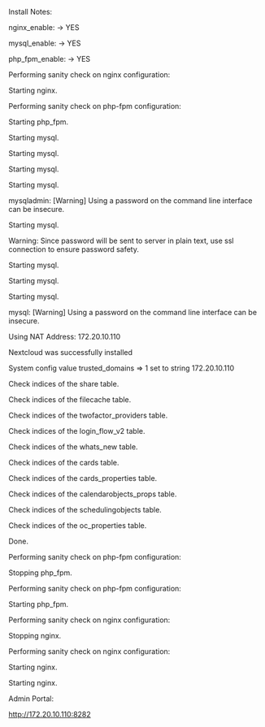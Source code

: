 Install Notes:

nginx_enable: -> YES

mysql_enable: -> YES

php_fpm_enable: -> YES

Performing sanity check on nginx configuration:

Starting nginx.

Performing sanity check on php-fpm configuration:

Starting php_fpm.

Starting mysql.

Starting mysql.

Starting mysql.

Starting mysql.

mysqladmin: [Warning] Using a password on the command line interface can be insecure.

Starting mysql.

Warning: Since password will be sent to server in plain text, use ssl connection to ensure password safety.

Starting mysql.

Starting mysql.

Starting mysql.

mysql: [Warning] Using a password on the command line interface can be insecure.

Using NAT Address: 172.20.10.110

Nextcloud was successfully installed

System config value trusted_domains => 1 set to string 172.20.10.110

Check indices of the share table.

Check indices of the filecache table.

Check indices of the twofactor_providers table.

Check indices of the login_flow_v2 table.

Check indices of the whats_new table.

Check indices of the cards table.

Check indices of the cards_properties table.

Check indices of the calendarobjects_props table.

Check indices of the schedulingobjects table.

Check indices of the oc_properties table.

Done.

Performing sanity check on php-fpm configuration:

Stopping php_fpm.

Performing sanity check on php-fpm configuration:

Starting php_fpm.

Performing sanity check on nginx configuration:

Stopping nginx.

Performing sanity check on nginx configuration:

Starting nginx.

Starting nginx.

Admin Portal:

http://172.20.10.110:8282